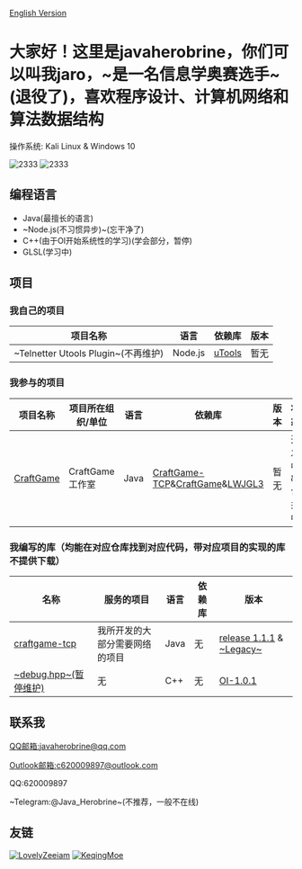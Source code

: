 [English Version](https://github.com/javaherobrine/javaherobrine/blob/main/README-en.md)
# 大家好！这里是javaherobrine，你们可以叫我jaro，~是一名信息学奥赛选手~(退役了)，喜欢程序设计、计算机网络和算法数据结构

操作系统: Kali Linux & Windows 10

![2333](https://github-readme-stats-89dq8p8qw.vercel.app/api/top-langs/?username=javaherobrine)
![2333](https://github-readme-stats-89dq8p8qw.vercel.app/api?username=javaherobrine&show_icons=true&count_private=true)

## 编程语言
- Java(最擅长的语言)
- ~Node.js(不习惯异步)~(忘干净了)
- C++(由于OI开始系统性的学习)(学会部分，暂停)
- GLSL(学习中)
## 项目
### 我自己的项目
|项目名称|语言|依赖库|版本|
|-------|---|------|----|
|~Telnetter Utools Plugin~(不再维护)|Node.js|[uTools](https://u.tools)|暂无|
### 我参与的项目
|项目名称|项目所在组织/单位|语言|依赖库|版本|状态|
|-------|----------------|---|------|----|----|
|[CraftGame](https://github.com/javaherobrine/CraftGame)|CraftGame工作室|Java|[CraftGame-TCP](https://github.com/javaherobrine/craftgame-tcp-library)&[CraftGame](https://github.com/LovelyZeeiam/CraftGame)&[LWJGL3](https://www.lwjgl.org/)|暂无|开发中&合并中|

### 我编写的库（均能在对应仓库找到对应代码，带对应项目的实现的库不提供下载）
|名称|服务的项目|语言|依赖库|版本|
|-------------|------------------|------------------|----------|---------|
|[craftgame-tcp](https://github.com/javaherobrine/craftgame-tcp-library)|我所开发的大部分需要网络的项目|Java|无|[release 1.1.1](https://github.com/javaherobrine/craftgame-tcp-library/releases/tag/v1.1.1) & [~Legacy~](https://github.com/javaherobrine/craftgame-tcp-library/releases/tag/legacy-version)|
|[~debug.hpp~(暂停维护)](https://github.com/javaherobrine/OI)|无|C++|无|[OI-1.0.1](https://github.com/javaherobrine/OI/blob/main/debug.hpp)|

## 联系我
[QQ邮箱:javaherobrine@qq.com](mailto:javaherobrine@qq.com)

[Outlook邮箱:c620009897@outlook.com](mailto:c620009897@outlook.com)

QQ:620009897

~Telegram:@Java_Herobrine~(不推荐，一般不在线)

## 友链
[![LovelyZeeiam](https://avatars.githubusercontent.com/u/37842325?v=4)](https://github.com/LovelyZeeiam)
[![KeqingMoe](https://avatars.githubusercontent.com/u/59642397?v=4)](https://github.com/KeqingMoe)
